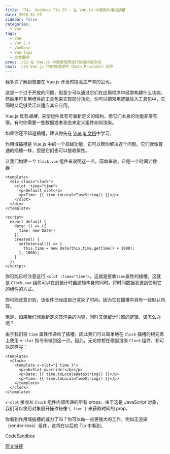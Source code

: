 ```yaml
---
title: 「译」 VueDose Tip 23 - 在 Vue.js 中使用作用域插槽
date: 2020-01-29
sidebar: false
categories:
  - Vue
tags:
  - Vue
  - Vue 2.x
  - VueDose
  - Vue tips
  - 文章翻译
prev: ./22-在 Vue.js 中使用快照进行快速内容测试
next: ./24-Vue.js 中的数据提供（Data Provider）组件
---
```


我多次了解到想要在 Vue.js 开发时提高生产率的公司。

这是一个过于开放的问题，但至少可以通过它们在应用程序中经常构建什么功能，然后用可复用组件的工具包来实现部分功能，你可以把常用逻辑放入工具包中，它同时又足够灵活以适应其它应用。

Vue.js 具有*插槽*，来使组件具有可重新定义的结构，但它们本身的功能非常有限。有时你需要一些数据或者状态来定义组件如何渲染。

如果你还不知道插槽，建议你先在 [Vue.js 文档](https://vuejs.org/v2/guide/components-slots.html)中学习。

作用域插槽是 Vue.js 中的一个高级功能，它可以帮你解决这个问题。它们就像普通的插槽一样，但是它们也可以接收属性。

让我们构建一个 `Clock.vue` 组件来说明这一点。简单来说，它是一个时间计数器：

```vue
<template>
  <div class="clock">
    <slot :time="time">
      <p>Default slot</p>
      <p>Time: {{ time.toLocaleTimeString() }}</p>
    </slot>
  </div>
</template>

<script>
  export default {
    data: () => ({
      time: new Date()
    }),
    created() {
      setInterval(() => {
        this.time = new Date(this.time.getTime() + 1000);
      }, 1000);
    }
  };
</script>
```

你可能已经注意这行 `<slot :time="time">`，这就是接收`time`属性的插槽。这就是 `Clock.vue` 组件可以在封装计时器逻辑本身的同时，将时间数据发送到使用它的组件的方式。

你可能还意识到，该组件已经由自己渲染了时间，因为它在插槽中具有一些默认内容。

但是，如果我们想重新定义其渲染的内容，同时又保留计时器的逻辑，该怎么办呢？

由于我们将 `time` 属性传递给了插槽，因此我们可以简单地在 `Clock` 插槽的根元素上使用 `v-slot` 指令来做到这一点。因此，无论你想在哪里渲染 `Clock` 组件，都可以这样写：

```vue
<template>
  <Clock>
    <template v-slot="{ time }">
      <p><b>Slot override!</b></p>
      <p>Date: {{ time.toLocaleDateString() }}</p>
      <p>Time: {{ time.toLocaleTimeString() }}</p>
    </template>
  </Clock>
</template>
```

`v-slot` 接收从 `Clock` 组件内部传递的所有 props。由于这是 JavaScript 对象，我们可以使用对象展开操作符像 `{ time }` 来获取时间的 prop。

你看到作用域插槽的威力了吗？你可以做一些更强大的工作，例如无渲染（render-less）组件，这将在以后的 Tip 中看到。

[CodeSandbox](https://codesandbox.io/s/yjjq04vn91)

[原文链接](https://vuedose.tips/tips/using-scoped-slots-in-vue-js)
